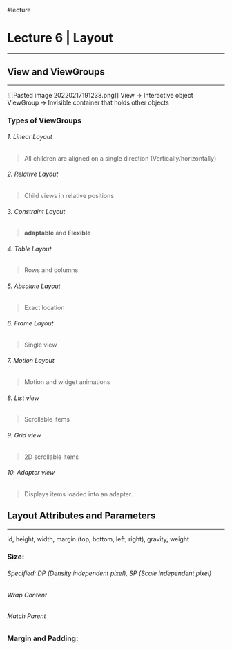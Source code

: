 #lecture
# Lecture 6 | Layout
***

## View and ViewGroups
***
![[Pasted image 20220217191238.png]]
View -> Interactive object
ViewGroup -> Invisible container that holds other objects

### Types of ViewGroups
###### 1. Linear Layout
> All children are aligned on a single direction (Vertically/horizontally)
###### 2. Relative Layout
> Child views in relative positions
###### 3. Constraint Layout
> **adaptable** and **Flexible** 
###### 4. Table Layout
> Rows and columns
###### 5. Absolute Layout
> Exact location
###### 6. Frame Layout
> Single view
###### 7. Motion Layout
> Motion and widget animations
###### 8. List view
> Scrollable items
###### 9. Grid view
> 2D scrollable items
###### 10. Adapter view
> Displays items loaded into an adapter.

## Layout Attributes and Parameters
***
id, height, width, margin (top, bottom, left, right), gravity, weight

### Size:
###### Specified: DP (Density independent pixel), SP (Scale independent pixel)
###### Wrap Content
###### Match Parent

### Margin and Padding:

